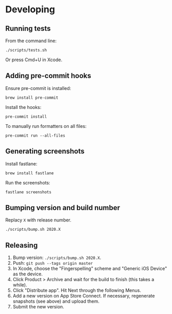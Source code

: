 # Developing

## Running tests

From the command line:

```
./scripts/tests.sh
```

Or press Cmd+U in Xcode.

## Adding pre-commit hooks

Ensure pre-commit is installed:

```
brew install pre-commit
```

Install the hooks:

```
pre-commit install
```

To manually run formatters on all files:

```
pre-commit run --all-files
```

## Generating screenshots

Install fastlane:

```
brew install fastlane
```

Run the screenshots:

```
fastlane screenshots
```

## Bumping version and build number

Replacy `X` with release number.

```
./scripts/bump.sh 2020.X
```

## Releasing

1. Bump version: `./scripts/bump.sh 2020.X`.
1. Push: `git push --tags origin master`
1. In Xcode, choose the "Fingerspelling" scheme and "Generic iOS Device" as the device.
1. Click Product > Archive and wait for the build to finish (this takes a while).
1. Click "Distribute app". Hit Next through the following Menus.
1. Add a new version on App Store Connect. If necessary, regenerate snapshots (see above) and upload them.
1. Submit the new version.
